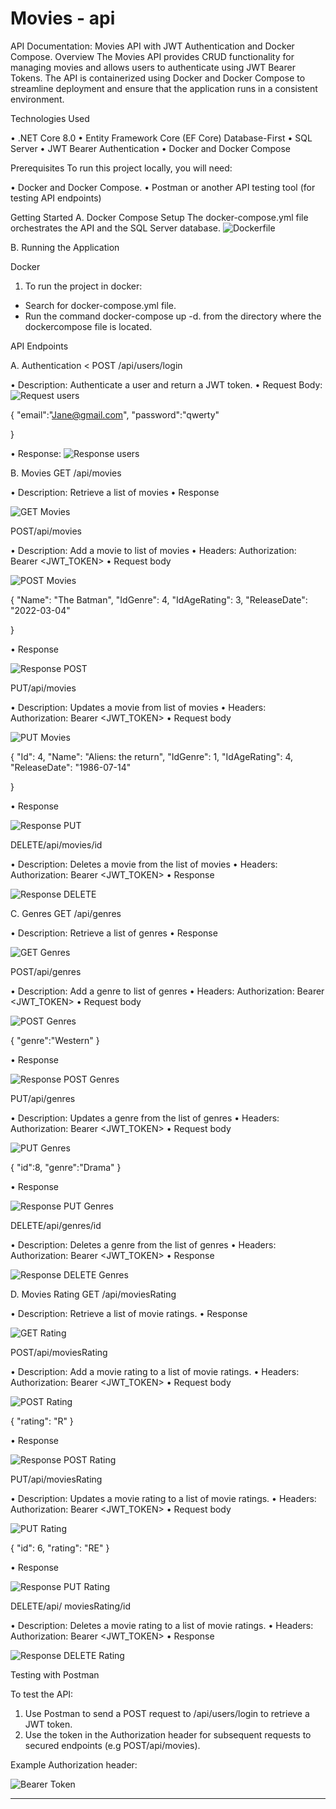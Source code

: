 # Movies - api

API Documentation: Movies API with JWT Authentication and
Docker Compose.
Overview
The Movies API provides CRUD functionality for managing movies and allows users to
authenticate using JWT Bearer Tokens. The API is containerized using Docker and Docker
Compose to streamline deployment and ensure that the application runs in a consistent
environment.

Technologies Used

• .NET Core 8.0
• Entity Framework Core (EF Core) Database-First
• SQL Server
• JWT Bearer Authentication
• Docker and Docker Compose

Prerequisites
To run this project locally, you will need:

• Docker and Docker Compose.
• Postman or another API testing tool (for testing API endpoints)

Getting Started
A. Docker Compose Setup
The docker-compose.yml file orchestrates the API and the SQL Server database.
![Dockerfile](https://github.com/user-attachments/assets/8a878134-2cdc-4e92-a627-0fd149d6de38)

B. Running the Application

Docker
1. To run the project in docker:
   
- Search for docker-compose.yml file.
- Run the command docker-compose up -d. from the directory where the dockercompose file is located.

API Endpoints

A. Authentication <
POST /api/users/login

• Description: Authenticate a user and return a JWT token.
• Request Body:
![Request users](https://github.com/user-attachments/assets/60b68ad2-8af5-469e-9ccb-845002b3ccba)

{
    "email":"Jane@gmail.com",
    "password":"qwerty"

}

• Response:
![Response users](https://github.com/user-attachments/assets/76d86064-bb6f-40f0-a2a5-b154c73b9670)


B. Movies
GET /api/movies

• Description: Retrieve a list of movies
• Response

![GET Movies](https://github.com/user-attachments/assets/0cc84620-4ea0-46da-a66d-57a90cbf5a1b)


POST/api/movies

• Description: Add a movie to list of movies
• Headers: Authorization: Bearer <JWT_TOKEN>
• Request body

![POST Movies](https://github.com/user-attachments/assets/a09c0419-d9d8-44b1-8b2d-83d8bc30df20)


{
    "Name": "The Batman",
    "IdGenre": 4,
    "IdAgeRating": 3,
    "ReleaseDate": "2022-03-04"

}


• Response

![Response POST](https://github.com/user-attachments/assets/0b673496-9668-4b48-9aaa-7fa2844503d5)


PUT/api/movies

• Description: Updates a movie from list of movies
• Headers: Authorization: Bearer <JWT_TOKEN>
• Request body

![PUT Movies](https://github.com/user-attachments/assets/ac3e6c09-46d0-4fb4-ae31-087cbbc4ef49)

{ 
    "Id": 4,
    "Name": "Aliens: the return",
    "IdGenre": 1,
    "IdAgeRating": 4,
    "ReleaseDate": "1986-07-14"

}

• Response

![Response PUT](https://github.com/user-attachments/assets/4ef630d5-a429-49ec-9b08-e3a8ae8f29e2)


DELETE/api/movies/id

• Description: Deletes a movie from the list of movies
• Headers: Authorization: Bearer <JWT_TOKEN>
• Response

![Response DELETE](https://github.com/user-attachments/assets/e3a01666-40f1-4d30-a194-ed86e164d233)


C. Genres
GET /api/genres

• Description: Retrieve a list of genres
• Response

![GET Genres](https://github.com/user-attachments/assets/7a9af90c-b150-4346-87a1-f657588bb6d8)


POST/api/genres

• Description: Add a genre to list of genres
• Headers: Authorization: Bearer <JWT_TOKEN>
• Request body

![POST Genres](https://github.com/user-attachments/assets/68787850-d328-4a26-a2e0-d1c7421a12da)

{
   "genre":"Western"
}

• Response

![Response POST Genres](https://github.com/user-attachments/assets/99215160-bda2-40d6-b0ef-23eae57f2ea9)


PUT/api/genres

• Description: Updates a genre from the list of genres
• Headers: Authorization: Bearer <JWT_TOKEN>
• Request body

![PUT Genres](https://github.com/user-attachments/assets/6a1e7f88-f06f-4907-9637-6452bb918621)

{
   "id":8,
   "genre":"Drama"
}

• Response

![Response PUT Genres](https://github.com/user-attachments/assets/99215160-bda2-40d6-b0ef-23eae57f2ea9)


DELETE/api/genres/id

• Description: Deletes a genre from the list of genres
• Headers: Authorization: Bearer <JWT_TOKEN>
• Response

![Response DELETE Genres](https://github.com/user-attachments/assets/99215160-bda2-40d6-b0ef-23eae57f2ea9)


D. Movies Rating
GET /api/moviesRating

• Description: Retrieve a list of movie ratings.
• Response

![GET Rating](https://github.com/user-attachments/assets/7de119a5-48d6-460d-b792-a4782e2c12c2)


POST/api/moviesRating

• Description: Add a movie rating to a list of movie ratings.
• Headers: Authorization: Bearer <JWT_TOKEN>
• Request body


![POST Rating](https://github.com/user-attachments/assets/e57aca90-fcf0-46fa-a543-a37010873dc5)

{
   "rating": "R"
}

• Response

![Response POST Rating](https://github.com/user-attachments/assets/99215160-bda2-40d6-b0ef-23eae57f2ea9)


PUT/api/moviesRating

• Description: Updates a movie rating to a list of movie ratings.
• Headers: Authorization: Bearer <JWT_TOKEN>
• Request body

![PUT Rating](https://github.com/user-attachments/assets/ca7e6b8a-06b4-4f28-9fa1-76b09e9ec57b)

{
   "id": 6,
   "rating": "RE"
}

• Response

![Response PUT Rating](https://github.com/user-attachments/assets/99215160-bda2-40d6-b0ef-23eae57f2ea9)


DELETE/api/ moviesRating/id

• Description: Deletes a movie rating to a list of movie ratings.
• Headers: Authorization: Bearer <JWT_TOKEN>
• Response

![Response DELETE Rating](https://github.com/user-attachments/assets/99215160-bda2-40d6-b0ef-23eae57f2ea9)


Testing with Postman

To test the API:
1. Use Postman to send a POST request to /api/users/login to retrieve a JWT token.
2. Use the token in the Authorization header for subsequent requests to secured endpoints
(e.g POST/api/movies).

Example Authorization header:

![Bearer Token](https://github.com/user-attachments/assets/28d03f7c-b870-4f33-a126-ce6be7dd0f27)


--------------------------------------------------------------------------------------------
